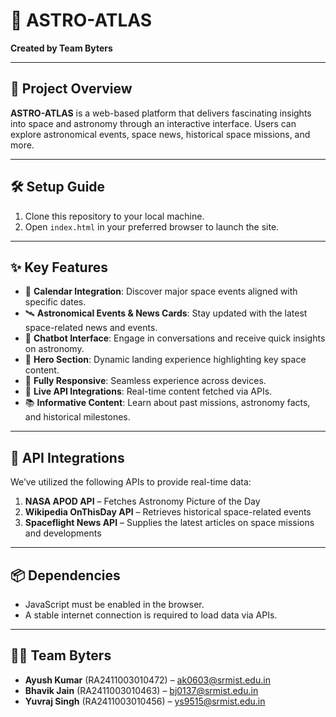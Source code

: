 
# 🌌 ASTRO-ATLAS  
**Created by Team Byters**

---

## 🚀 Project Overview  
**ASTRO-ATLAS** is a web-based platform that delivers fascinating insights into space and astronomy through an interactive interface. Users can explore astronomical events, space news, historical space missions, and more.

---

## 🛠️ Setup Guide  
1. Clone this repository to your local machine.  
2. Open `index.html` in your preferred browser to launch the site.

---

## ✨ Key Features  
- 📅 **Calendar Integration**: Discover major space events aligned with specific dates.  
- 🛰️ **Astronomical Events & News Cards**: Stay updated with the latest space-related news and events.  
- 💬 **Chatbot Interface**: Engage in conversations and receive quick insights on astronomy.  
- 🎯 **Hero Section**: Dynamic landing experience highlighting key space content.  
- 📱 **Fully Responsive**: Seamless experience across devices.  
- 🔗 **Live API Integrations**: Real-time content fetched via APIs.  
- 📚 **Informative Content**: Learn about past missions, astronomy facts, and historical milestones.

---

## 🔗 API Integrations  
We’ve utilized the following APIs to provide real-time data:

1. **NASA APOD API** – Fetches Astronomy Picture of the Day  
2. **Wikipedia OnThisDay API** – Retrieves historical space-related events  
3. **Spaceflight News API** – Supplies the latest articles on space missions and developments

---

## 📦 Dependencies  
- JavaScript must be enabled in the browser.  
- A stable internet connection is required to load data via APIs.

---

## 👨‍💻 Team Byters  
- **Ayush Kumar** (RA2411003010472) – [ak0603@srmist.edu.in](mailto:ak0603@srmist.edu.in)  
- **Bhavik Jain** (RA2411003010463) – [bj0137@srmist.edu.in](mailto:bj0137@srmist.edu.in)  
- **Yuvraj Singh** (RA2411003010456) – [ys9515@srmist.edu.in](mailto:ys9515@srmist.edu.in)
